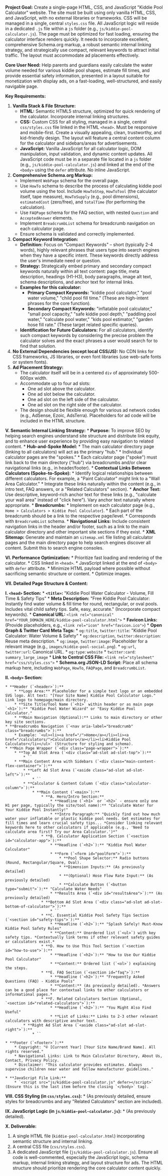 **Project Goal:** Create a single-page HTML, CSS, and JavaScript "Kiddie Pool Calculator" website. The site must be built using only vanilla HTML, CSS, and JavaScript, with no external libraries or frameworks. CSS will be managed in a single, central `styles.css` file. All JavaScript logic will reside in a dedicated `.js` file within a `js` folder (e.g., `js/kiddie-pool-calculator.js`). The page must be optimized for fast loading, ensuring the calculator interface renders quickly. It needs to incorporate excellent, comprehensive Schema.org markup, a robust semantic internal linking strategy, and strategically use compact, relevant keywords to attract initial traffic. The layout must accommodate ad placements effectively.

**Core User Need:** Help parents and guardians easily calculate the water volume needed for various kiddie pool shapes, estimate fill times, and provide essential safety information, presented in a layout suitable for monetization with display ads, on a fast-loading, well-structured, and easily navigable page.

**Key Requirements:**

1.  **Vanilla Stack & File Structure:**
    * **HTML:** Semantic HTML5 structure, optimized for quick rendering of the calculator. Incorporate internal linking structures.
    * **CSS:** Custom CSS for all styling, managed in a single, central `css/styles.css` file linked in the HTML `<head>`. Must be responsive and mobile-first. Create a visually appealing, clean, trustworthy, and kid-friendly design. The layout will feature a central content column for the calculator and sidebars/areas for advertisements.
    * **JavaScript:** Vanilla JavaScript for all calculator logic, DOM manipulation, input validation, and dynamic content updates. All JavaScript code must be in a separate file located in a `js` folder (e.g., `js/kiddie-pool-calculator.js`) and linked at the end of the `<body>` using the `defer` attribute. No inline JavaScript.
2.  **Comprehensive Schema.org Markup:**
    * Implement `WebPage` schema for the overall page.
    * Use `HowTo` schema to describe the process of calculating kiddie pool volume using the tool. Include `HowToStep`, `HowToTool` (the calculator itself, tape measure), `HowToSupply` (e.g., pool dimensions), `estimatedCost` (zero/free), and `totalTime` (for performing the calculation).
    * Use `FAQPage` schema for the FAQ section, with nested `Question` and `AcceptedAnswer` elements.
    * Implement `BreadcrumbList` schema for breadcrumb navigation on each calculator page.
    * Ensure schema is validated and correctly implemented.
3.  **Compact Keyword Integration:**
    * **Definition:** Focus on "Compact Keywords" – short (typically 2-4 words), highly relevant phrases that users type into search engines when they have a specific intent. These keywords directly address the user's immediate need or question.
    * **Strategy:** Strategically embed primary and secondary compact keywords naturally within all text content: page title, meta description, headings (H1-H3), body paragraphs, image alt text, schema descriptions, and anchor text for internal links.
    * **Examples for this calculator:**
        * **Primary Compact Keywords:** "kiddie pool calculator," "pool water volume," "child pool fill time." (These are high-intent phrases for the core function).
        * **Secondary Compact Keywords:** "inflatable pool calculator," "small pool capacity," "safe kiddie pool depth," "paddling pool water," "calculate pool water," "kids pool estimator," "garden hose fill rate." (These target related specific queries).
    * **Identification for Future Calculators:** For all calculators, identify such compact keywords by considering the precise problem the calculator solves and the exact phrases a user would search for to find that solution.
4.  **No External Dependencies (except local CSS/JS):** No CDN links for CSS frameworks, JS libraries, or even font libraries (use web-safe fonts or system fonts).
5.  **Ad Placement Strategy:**
    * The calculator itself will be in a centered `div` of approximately 500-600px width.
    * Accommodate up to four ad slots:
        * One ad slot above the calculator.
        * One ad slot below the calculator.
        * One ad slot on the left side of the calculator.
        * One ad slot on the right side of the calculator.
    * The design should be flexible enough for various ad network codes (e.g., AdSense, Ezoic, AdsTerra). Placeholders for ad code will be included in the HTML structure.

**V. Semantic Internal Linking Strategy:**
    * **Purpose:** To improve SEO by helping search engines understand site structure and distribute link equity, and to enhance user experience by providing easy navigation to related content.
    * **Hub-and-Spoke Model:**
        * The main calculator directory page (linking to all calculators) will act as the primary "hub."
        * Individual calculator pages are the "spokes."
        * Each calculator page ("spoke") must link back to the main directory ("hub") via breadcrumbs and/or clear navigational links (e.g., in header/footer).
    * **Contextual Links Between Calculators (Spoke-to-Spoke):**
        * Identify logical relationships between different calculators. For example, a "Paint Calculator" might link to a "Wall Area Calculator."
        * Integrate these links naturally within the content (e.g., in intro text, FAQ answers, or a "Related Calculators" section).
        * **Anchor Text:** Use descriptive, keyword-rich anchor text for these links (e.g., "calculate your wall area" instead of "click here"). Vary anchor text naturally where appropriate.
    * **Breadcrumbs:**
        * Implement on each calculator page (e.g., `Home > Calculators > Kiddie Pool Calculator`).
        * Each part of the breadcrumb should be a link to the respective page/level.
        * Corresponds with `BreadcrumbList` schema.
    * **Navigational Links:** Include consistent navigation links in the header and/or footer, such as a link to the main calculator directory and other important site sections if they exist.
    * **XML Sitemap:** Generate and maintain an `sitemap.xml` file listing all calculator pages and the main directory page to help search engines discover all content. Submit this to search engine consoles.

**VI. Performance Optimization:**
    * Prioritize fast loading and rendering of the calculator.
    * CSS linked in `<head>`.
    * JavaScript linked at the end of `<body>` with `defer` attribute.
    * Minimize HTML payload where possible without sacrificing semantic structure or content.
    * Optimize images.

**VII. Detailed Page Structure & Content:**

**I. `<head>` Section:**
    * **`<title>`:** "Kiddie Pool Water Calculator - Volume, Fill Time & Safety Tips"
    * **Meta Description:** "Free Kiddie Pool Calculator: Instantly find water volume & fill time for round, rectangular, or oval pools. Includes vital child safety tips. Safe, easy, accurate." (Incorporate compact keywords).
    * **Canonical URL:** `<link rel="canonical" href="YOUR_DOMAIN_HERE/kiddie-pool-calculator.html">`
    * **Favicon Links:** (Provide placeholders, e.g., `<link rel="icon" href="favicon.ico">`)
    * **Open Graph & Twitter Card Meta Tags:**
        * `og:title`, `twitter:title`: "Kiddie Pool Calculator: Water Volume & Safety"
        * `og:description`, `twitter:description`: Reuse meta description.
        * `og:image`, `twitter:image`: Placeholder for a relevant image (e.g., `images/kiddie-pool-social.png`).
        * `og:url`, `twitter:url`: Canonical URL.
        * `og:type`: `website`
        * `twitter:card`: `summary_large_image`
    * **Link to Central CSS File:** `<link rel="stylesheet" href="css/styles.css">`
    * **Schema.org JSON-LD Script:** Place all schema markup here, including `WebPage`, `HowTo`, `FAQPage`, and `BreadcrumbList`.

**II. `<body>` Section:**

    * **Header (`<header>`):**
        * **Logo Area:** Placeholder for a simple text logo or an embedded SVG logo. Alt text: "[Your Site Name] Kiddie Pool Calculator Logo." Link logo to homepage/main directory.
        * **Site Title/Tool Name (`<h1>` within header or as main page `<h1>`):** "Kiddie Pool Water Wizard" or "Easy Kiddie Pool Calculator."
        * **Main Navigation (Optional):** Links to main directory or other key site sections.
    * **Breadcrumbs Navigation (`<nav aria-label="breadcrumb" class="breadcrumbs">`):**
        * Example: `<ul><li><a href="/">Home</a></li><li><a href="/calculators/">Calculators</a></li><li>Kiddie Pool Calculator</li></ul>` (Structure for styling and schema).
    * **Main Page Wrapper (`<div class="page-wrapper">`):**
        * **Top Ad Slot Area (`<div class="ad-slot ad-slot-top">`):**
            * ``
        * **Main Content Area with Sidebars (`<div class="main-content-flex-container">`):**
            * **Left Ad Slot Area (`<aside class="ad-slot ad-slot-left">`):**
                * ``
            * **Calculator & Content Column (`<div class="calculator-column">`):**
                * **Main Content (`<main>`):**
                    * **A. Hero/Intro Section:**
                        * **Headline (`<h1>` or `<h2>` - ensure only one H1 per page, typically the site/tool name):** "Calculate Water for Your Kiddie Pool Instantly!"
                        * **Intro Paragraph:** "Quickly find out how much water your inflatable or plastic kiddie pool needs. Get estimates for fill times and learn crucial safety tips... *Consider linking relevant keywords here to other calculators if applicable (e.g., 'Need to calculate area first? Try our Area Calculator.')*"
                    * **B. Calculator Application Section (`<section id="calculator-app">`):**
                        * **Headline (`<h2>`):** "Kiddie Pool Water Calculator"
                        * **Form (`<form id="poolForm">`):**
                            * **Pool Shape Selector:** Radio buttons (Round, Rectangular/Square, Oval).
                            * **Dimension Inputs:** (As previously detailed)
                            * **(Optional) Hose Flow Rate Input:** (As previously detailed)
                            * **Calculate Button (`<button type="submit">`):** "Calculate Water Needs"
                        * **Results Area (`<div id="resultsArea">`):** (As previously detailed)
                    * **Bottom Ad Slot Area (`<div class="ad-slot ad-slot-bottom-of-calculator">`):**
                        * ``
                    * **C. Essential Kiddie Pool Safety Tips Section (`<section id="safety-tips">`):**
                        * **Headline (`<h2>`):** "Splash Safely! Must-Know Kiddie Pool Safety Rules"
                        * **Content:** Unordered list (`<ul>`) with key safety tips. *Contextually link terms if other relevant safety guides or calculators exist.*
                    * **D. How to Use This Tool Section (`<section id="how-to-use">`):**
                        * **Headline (`<h2>`):** "How to Use Our Kiddie Pool Calculator"
                        * **Content:** Ordered list (`<ol>`) explaining the steps.
                    * **E. FAQ Section (`<section id="faq">`):**
                        * **Headline (`<h2>`):** "Frequently Asked Questions (FAQ) - Kiddie Pools"
                        * **Content:** (As previously detailed). *Answers can be a good place for contextual links to other calculators or informational pages.*
                    * **F. Related Calculators Section (Optional, `<section id="related-calculators">`):**
                        * **Headline (`<h2>`):** "You Might Also Find Useful"
                        * **List of Links:** Links to 2-3 other relevant calculators with descriptive anchor text.
            * **Right Ad Slot Area (`<aside class="ad-slot ad-slot-right">`):**
                * ``

    * **Footer (`<footer>`):**
        * Copyright: "© [Current Year] [Your Site Name/Brand Name]. All rights reserved."
        * Navigational Links: Link to Main Calculator Directory, About Us, Contact, Privacy Policy.
        * Disclaimer: "This calculator provides estimates. Always supervise children near water and follow manufacturer guidelines."

    * **JavaScript File Link:**
        * `<script src="js/kiddie-pool-calculator.js" defer></script>` (Ensure this is the last item before the closing `</body>` tag).

**VIII. CSS Styling (in `css/styles.css`):**
    * (As previously detailed, ensure styles for breadcrumbs and any "Related Calculators" section are included).

**IX. JavaScript Logic (in `js/kiddie-pool-calculator.js`):**
    * (As previously detailed).

**X. Deliverable:**
1.  A single HTML file (`kiddie-pool-calculator.html`) incorporating semantic structure and internal linking.
2.  A central CSS file (`css/styles.css`).
3.  A dedicated JavaScript file (`js/kiddie-pool-calculator.js`).
Ensure all code is well-commented, especially the JavaScript logic, schema markup, internal linking strategy, and layout structure for ads. The HTML structure should prioritize rendering the core calculator content quickly.

